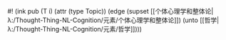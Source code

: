 #! (ink pub (T i) (attr (type Topic)) (edge (supset [[个体心理学和整体论|λ:/Thought-Thing-NL-Cognition/元素/个体心理学和整体论]]) (unto [[哲学|λ:/Thought-Thing-NL-Cognition/元素/哲学]])))